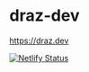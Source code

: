 # draz-dev
https://draz.dev

[![Netlify Status](https://api.netlify.com/api/v1/badges/06596dc2-7c2e-44bd-aed3-41ae65069e9c/deploy-status)](https://app.netlify.com/sites/practical-curie-3667d3/deploys)
